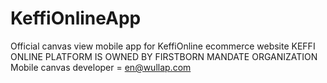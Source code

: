 # KeffiOnlineApp
Official canvas view mobile app for KeffiOnline ecommerce website
KEFFI ONLINE PLATFORM IS OWNED BY FIRSTBORN MANDATE ORGANIZATION 
Mobile canvas developer = en@wullap.com
